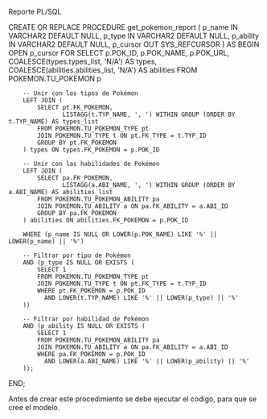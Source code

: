 Reporte PL/SQL

CREATE OR REPLACE PROCEDURE get_pokemon_report (
    p_name IN VARCHAR2 DEFAULT NULL,
    p_type IN VARCHAR2 DEFAULT NULL,
    p_ability IN VARCHAR2 DEFAULT NULL,
    p_cursor OUT SYS_REFCURSOR
) AS
BEGIN
    OPEN p_cursor FOR
        SELECT
            p.POK_ID,
            p.POK_NAME,
            p.POK_URL,
            COALESCE(types.types_list, 'N/A') AS types,
            COALESCE(abilities.abilities_list, 'N/A') AS abilities
        FROM POKEMON.TU_POKEMON p

        -- Unir con los tipos de Pokémon
        LEFT JOIN (
            SELECT pt.FK_POKEMON,
                   LISTAGG(t.TYP_NAME, ', ') WITHIN GROUP (ORDER BY t.TYP_NAME) AS types_list
            FROM POKEMON.TU_POKEMON_TYPE pt
            JOIN POKEMON.TU_TYPE t ON pt.FK_TYPE = t.TYP_ID
            GROUP BY pt.FK_POKEMON
        ) types ON types.FK_POKEMON = p.POK_ID

        -- Unir con las habilidades de Pokémon
        LEFT JOIN (
            SELECT pa.FK_POKEMON,
                   LISTAGG(a.ABI_NAME, ', ') WITHIN GROUP (ORDER BY a.ABI_NAME) AS abilities_list
            FROM POKEMON.TU_POKEMON_ABILITY pa
            JOIN POKEMON.TU_ABILITY a ON pa.FK_ABILITY = a.ABI_ID
            GROUP BY pa.FK_POKEMON
        ) abilities ON abilities.FK_POKEMON = p.POK_ID

        WHERE (p_name IS NULL OR LOWER(p.POK_NAME) LIKE '%' || LOWER(p_name) || '%')

        -- Filtrar por tipo de Pokémon
        AND (p_type IS NULL OR EXISTS (
            SELECT 1
            FROM POKEMON.TU_POKEMON_TYPE pt
            JOIN POKEMON.TU_TYPE t ON pt.FK_TYPE = t.TYP_ID
            WHERE pt.FK_POKEMON = p.POK_ID
              AND LOWER(t.TYP_NAME) LIKE '%' || LOWER(p_type) || '%'
        ))

        -- Filtrar por habilidad de Pokémon
        AND (p_ability IS NULL OR EXISTS (
            SELECT 1
            FROM POKEMON.TU_POKEMON_ABILITY pa
            JOIN POKEMON.TU_ABILITY a ON pa.FK_ABILITY = a.ABI_ID
            WHERE pa.FK_POKEMON = p.POK_ID
              AND LOWER(a.ABI_NAME) LIKE '%' || LOWER(p_ability) || '%'
        ));
END;

Antes de crear este procedimiento se debe ejecutar el codigo, para que se cree el modelo. 
